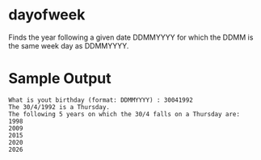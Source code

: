 dayofweek
=========

Finds the year following a given date DDMMYYYY for which the DDMM is the same week day as DDMMYYYY.

# Sample Output

	What is yout birthday (format: DDMMYYYY) : 30041992
	The 30/4/1992 is a Thursday.
	The following 5 years on which the 30/4 falls on a Thursday are:
	1998
	2009
	2015
	2020
	2026

